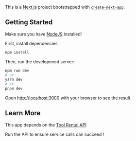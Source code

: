 This is a [Next.js](https://nextjs.org/) project bootstrapped with [`create-next-app`](https://github.com/vercel/next.js/tree/canary/packages/create-next-app).

## Getting Started

Make sure you have [NodeJS](https://nodejs.org/en) installed!

First, install dependencies
```bash
npm install
```

Then, run the development server:
```bash
npm run dev
# or
yarn dev
# or
pnpm dev
```

Open [http://localhost:3000](http://localhost:3000) with your browser to see the result.

## Learn More

This app depends on the [Tool Rental API](https://github.com/Trivette/jt0723)

Run the API to ensure service calls can succeed !
